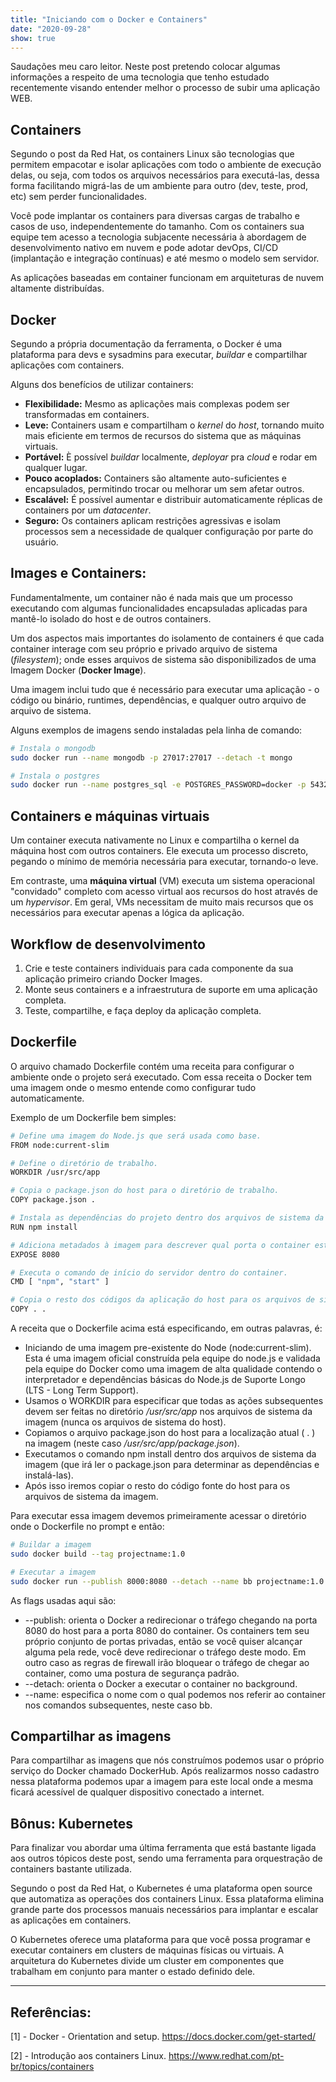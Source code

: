 ```yaml
---
title: "Iniciando com o Docker e Containers"
date: "2020-09-28"
show: true
---
```


Saudações meu caro leitor. Neste post pretendo colocar algumas informações a respeito de uma tecnologia que tenho estudado recentemente visando entender melhor o processo de subir uma aplicação WEB.

## Containers

Segundo o post da Red Hat, os containers Linux são tecnologias que permitem empacotar e isolar aplicações com todo o ambiente de execução delas, ou seja, com todos os arquivos necessários para executá-las, dessa forma facilitando migrá-las de um ambiente para outro (dev, teste, prod, etc) sem perder funcionalidades.

Você pode implantar os containers para diversas cargas de trabalho e casos de uso, independentemente do tamanho. Com os containers sua equipe tem acesso a tecnologia subjacente necessária à abordagem de desenvolvimento nativo em nuvem e pode adotar devOps, CI/CD (implantação e integração contínuas) e até mesmo o modelo sem servidor.

As aplicações baseadas em container funcionam em arquiteturas de nuvem altamente distribuídas.

## Docker

Segundo a própria documentação da ferramenta, o Docker é uma plataforma para devs e sysadmins para executar, *buildar* e compartilhar aplicações com containers.

Alguns dos benefícios de utilizar containers:

* **Flexibilidade:** Mesmo as aplicações mais complexas podem ser transformadas em containers.
* **Leve:** Containers usam e compartilham o *kernel* do *host*, tornando muito mais eficiente em termos de recursos do sistema que as máquinas virtuais.
* **Portável:** È possível *buildar* localmente, *deployar* pra *cloud* e rodar em qualquer lugar.
* **Pouco acoplados:** Containers são altamente auto-suficientes e encapsulados, permitindo trocar ou melhorar um sem afetar outros.
* **Escalável:** É possível aumentar e distribuir automaticamente réplicas de containers por um *datacenter*.
* **Seguro:** Os containers aplicam restrições agressivas e isolam processos sem a necessidade de qualquer configuração por parte do usuário.

## Images e Containers:

Fundamentalmente, um container não é nada mais que um processo executando com algumas funcionalidades encapsuladas aplicadas para mantê-lo isolado do host e de outros containers.

Um dos aspectos mais importantes do isolamento de containers é que cada container interage com seu próprio e privado arquivo de sistema (*filesystem*); onde esses arquivos de sistema são disponibilizados de uma Imagem Docker (**Docker Image**).

Uma imagem inclui tudo que é necessário para executar uma aplicação - o código ou binário, runtimes, dependências, e qualquer outro arquivo de arquivo de sistema.

Alguns exemplos de imagens sendo instaladas pela linha de comando:

```bash
# Instala o mongodb
sudo docker run --name mongodb -p 27017:27017 --detach -t mongo

# Instala o postgres
sudo docker run --name postgres_sql -e POSTGRES_PASSWORD=docker -p 5432:5432 -d postgres
```

## Containers e máquinas virtuais

Um container executa nativamente no Linux e compartilha o kernel da máquina host com outros containers. Ele executa um processo discreto, pegando o mínimo de memória necessária para executar, tornando-o leve.

Em contraste, uma **máquina virtual** (VM) executa um sistema operacional "convidado" completo com acesso virtual aos recursos do host através de um *hypervisor*. Em geral, VMs necessitam de muito mais recursos que os necessários para executar apenas a lógica da aplicação.

## Workflow de desenvolvimento

1. Crie e teste containers individuais para cada componente da sua aplicação primeiro criando Docker Images.
2. Monte seus containers e a infraestrutura de suporte em uma aplicação completa.
3. Teste, compartilhe, e faça deploy da aplicação completa.

## Dockerfile

O arquivo chamado Dockerfile contém uma receita para configurar o ambiente onde o projeto será executado. Com essa receita o Docker tem uma imagem onde o mesmo entende como configurar tudo automaticamente.

Exemplo de um Dockerfile bem simples:

```bash
# Define uma imagem do Node.js que será usada como base.
FROM node:current-slim

# Define o diretório de trabalho.
WORKDIR /usr/src/app

# Copia o package.json do host para o diretório de trabalho.
COPY package.json .

# Instala as dependências do projeto dentro dos arquivos de sistema da imagem.
RUN npm install

# Adiciona metadados à imagem para descrever qual porta o container estará escutando quando em execução.
EXPOSE 8080

# Executa o comando de início do servidor dentro do container.
CMD [ "npm", "start" ]

# Copia o resto dos códigos da aplicação do host para os arquivos de sistema da imagem. 
COPY . .
```

A receita que o Dockerfile acima está especificando, em outras palavras, é:

* Iniciando de uma imagem pre-existente do Node (node:current-slim). Esta é uma imagem oficial construída pela equipe do node.js e validada pela equipe do Docker como uma imagem de alta qualidade contendo o interpretador e dependências básicas do Node.js de Suporte Longo (LTS - Long Term Support).
* Usamos o WORKDIR para especificar que todas as ações subsequentes devem ser feitas no diretório */usr/src/app* nos arquivos de sistema da imagem (nunca os arquivos de sistema do host).
* Copiamos o arquivo package.json do host para a localização atual ( . ) na imagem (neste caso */usr/src/app/package.json*).
* Executamos o comando npm install dentro dos arquivos de sistema da imagem (que irá ler o package.json para determinar as dependências e instalá-las).
* Após isso iremos copiar o resto do código fonte do host para os arquivos de sistema da imagem.

Para executar essa imagem devemos primeiramente acessar o diretório onde o Dockerfile no prompt e então:

```bash
# Buildar a imagem
sudo docker build --tag projectname:1.0

# Executar a imagem
sudo docker run --publish 8000:8080 --detach --name bb projectname:1.0
```

As flags usadas aqui são:

* --publish: orienta o Docker a redirecionar o tráfego chegando na porta 8080 do host para a porta 8080 do container. Os containers tem seu próprio conjunto de portas privadas, então se você quiser alcançar alguma pela rede, você deve redirecionar o tráfego deste modo. Em outro caso as regras de firewall irão bloquear o tráfego de chegar ao container, como uma postura de segurança padrão.
* --detach: orienta o Docker a executar o container no background.
* --name: especifica o nome com o qual podemos nos referir ao container nos comandos subsequentes, neste caso bb.

## Compartilhar as imagens

Para compartilhar as imagens que nós construímos podemos usar o próprio serviço do Docker chamado DockerHub. Após realizarmos nosso cadastro nessa plataforma podemos upar a imagem para este local onde a mesma ficará acessível de qualquer dispositivo conectado a internet.

## Bônus: Kubernetes

Para finalizar vou abordar uma última ferramenta que está bastante ligada aos outros tópicos deste post, sendo uma ferramenta para orquestração de containers bastante utilizada.

Segundo o post da Red Hat, o Kubernetes é uma plataforma open source que automatiza as operações dos containers Linux. Essa plataforma elimina grande parte dos processos manuais necessários para implantar e escalar as aplicações em containers.

O Kubernetes oferece uma plataforma para que você possa programar e executar containers em clusters de máquinas físicas ou virtuais. A arquitetura do Kubernetes divide um cluster em componentes que trabalham em conjunto para manter o estado definido dele.

---

## Referências:

[1] - Docker - Orientation and setup. https://docs.docker.com/get-started/

[2] - Introdução aos containers Linux. https://www.redhat.com/pt-br/topics/containers